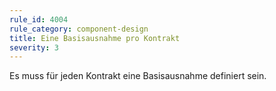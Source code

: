 ```yaml
---
rule_id: 4004
rule_category: component-design
title: Eine Basisausnahme pro Kontrakt
severity: 3
---
```

Es muss für jeden Kontrakt eine Basisausnahme definiert sein.

